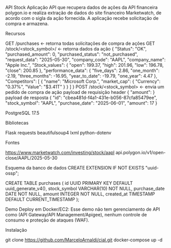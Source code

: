 API Stock
Aplicação API que recupera dados de ações da API financeira polygon.io e realiza extração de dados do site financeiro Marketwatch, de acordo com o sigla da ação fornecida.
A aplicação recebe solicitação de compra e armazena.

Recursos

GET  /purchases <- retorna todas solicitações de compra de ações
GET  /stock/<stock_symbol>/<date> <- retorna dados da ação
    {
    "Status": "OK",
    "purchased_amount": 0,
    "purchased_status": "not_purchased",
    "request_data": "2025-05-30",
    "company_code": "AAPL",
    "company_name": "Apple Inc.",
    "Stock_values": {
        "open": 199.37,
        "high": 201.96,
        "low": 196.78,
        "close": 200.85
    },
    "performance_data": {
        "five_days": 2.86,
        "one_month": -2.19,
        "three_months": -16.95,
        "year_to_date": -19.79,
        "one_year": 4.47
    },
    "Competitors": [
        {
            "name": "Microsoft Corp.",
            "market_cap": {
                "Currency": "0.37%",
                "Value": "$3.41T"
            }
        }
    ]
}
POST /stock/<stock_symbol> <- envia um pedido de compra de ação
    payload de requisição
    header
    {
        "amount": <amount>
    }
    payload de resposta
    {
        "id": "cbea481d-f4a1-431e-b056-87cfa85479ee",
        "stock_symbol": "AAPL",
        "purchase_date": "2025-06-01",
        "amount": 17
    }

PostgreSQL 17.5

Bibliotecas

Flask
requests
beautifulsoup4
lxml
python-dotenv

Fontes

https://www.marketwatch.com/investing/stock/aapl
api.polygon.io/v1/open-close/AAPL/2025-05-30

Esquema da banco de dados 
CREATE EXTENSION IF NOT EXISTS "uuid-ossp";

CREATE TABLE purchases (
    id UUID PRIMARY KEY DEFAULT uuid_generate_v4(),
    stock_symbol VARCHAR(10) NOT NULL,
    purchase_date DATE NOT NULL,
    amount INTEGER NOT NULL,
    created_at TIMESTAMP DEFAULT CURRENT_TIMESTAMP
);

Demo Deploy em Docker/EC2: 
Esse demo não tem gerenciamento de API como (API Gateway/API Management/Apigee), nenhum controle de consumo e proteção de ataques (WAF).

Instalação

git clone https://github.com/MarceloArnaldi/cial.git
docker-compose up -d
